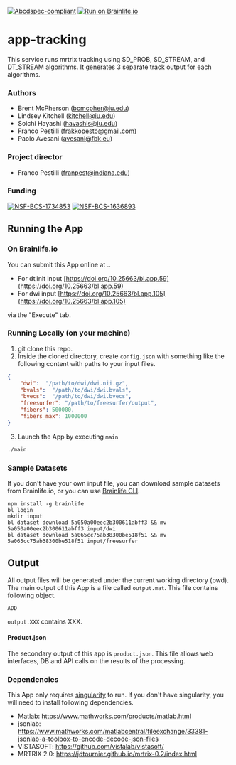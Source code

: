 [![Abcdspec-compliant](https://img.shields.io/badge/ABCD_Spec-v1.1-green.svg)](https://github.com/brain-life/abcd-spec)
[![Run on Brainlife.io](https://img.shields.io/badge/Brainlife-bl.app.105-blue.svg)](https://doi.org/10.25663/bl.app.105)

# app-tracking

This service runs mrtrix tracking using SD_PROB, SD_STREAM, and DT_STREAM algorithms. It generates 3 separate track output for each algorithms.

### Authors
- Brent McPherson (bcmcpher@iu.edu)
- Lindsey Kitchell (kitchell@iu.edu)
- Soichi Hayashi (hayashis@iu.edu)
- Franco Pestilli (frakkopesto@gmail.com)
- Paolo Avesani (avesani@fbk.eu)

### Project director
- Franco Pestilli (franpest@indiana.edu)

### Funding 
[![NSF-BCS-1734853](https://img.shields.io/badge/NSF_BCS-1734853-blue.svg)](https://nsf.gov/awardsearch/showAward?AWD_ID=1734853)
[![NSF-BCS-1636893](https://img.shields.io/badge/NSF_BCS-1636893-blue.svg)](https://nsf.gov/awardsearch/showAward?AWD_ID=1636893)

## Running the App 

### On Brainlife.io

You can submit this App online at ..

* For dtiinit input [https://doi.org/10.25663/bl.app.59](https://doi.org/10.25663/bl.app.59)
* For dwi input [https://doi.org/10.25663/bl.app.105](https://doi.org/10.25663/bl.app.105) 

via the "Execute" tab.

### Running Locally (on your machine)

1. git clone this repo.
2. Inside the cloned directory, create `config.json` with something like the following content with paths to your input files.

```json
{
    "dwi":  "/path/to/dwi/dwi.nii.gz",
    "bvals":  "/path/to/dwi/dwi.bvals",
    "bvecs":  "/path/to/dwi/dwi.bvecs",
    "freesurfer": "/path/to/freesurfer/output",
    "fibers": 500000,
    "fibers_max": 1000000
}
```

3. Launch the App by executing `main`

```bash
./main
```

### Sample Datasets

If you don't have your own input file, you can download sample datasets from Brainlife.io, or you can use [Brainlife CLI](https://github.com/brain-life/cli).

```
npm install -g brainlife
bl login
mkdir input
bl dataset download 5a050a00eec2b300611abff3 && mv 5a050a00eec2b300611abff3 input/dwi
bl dataset download 5a065cc75ab38300be518f51 && mv 5a065cc75ab38300be518f51 input/freesurfer
```

## Output

All output files will be generated under the current working directory (pwd). The main output of this App is a file called `output.mat`. This file contains following object.

```
ADD
```

`output.XXX` contains XXX.

#### Product.json

The secondary output of this app is `product.json`. This file allows web interfaces, DB and API calls on the results of the processing. 

### Dependencies

This App only requires [singularity](https://www.sylabs.io/singularity/) to run. If you don't have singularity, you will need to install following dependencies.  

  - Matlab: https://www.mathworks.com/products/matlab.html
  - jsonlab: https://www.mathworks.com/matlabcentral/fileexchange/33381-jsonlab-a-toolbox-to-encode-decode-json-files
  - VISTASOFT: https://github.com/vistalab/vistasoft/
  - MRTRIX 2.0: https://jdtournier.github.io/mrtrix-0.2/index.html
